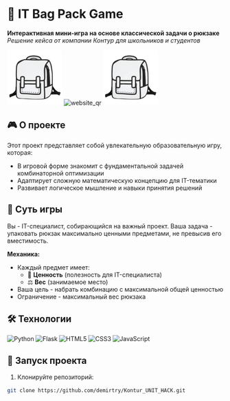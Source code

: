 # 🎒 IT Bag Pack Game

**Интерактивная мини-игра на основе классической задачи о рюкзаке**  
*Решение кейса от компании Контур для школьников и студентов*

![Game Screenshot](src/static/favicon/bagpack.png) ![website_qr](https://github.com/user-attachments/assets/f7a5dfb2-3a10-427d-937f-8400bb37c58d) ![Game Screenshot](src/static/favicon/bagpack.png)

## 🎮 О проекте

Этот проект представляет собой увлекательную образовательную игру, которая:
- В игровой форме знакомит с фундаментальной задачей комбинаторной оптимизации
- Адаптирует сложную математическую концепцию для IT-тематики
- Развивает логическое мышление и навыки принятия решений

## 🧩 Суть игры

Вы - IT-специалист, собирающийся на важный проект. Ваша задача - упаковать рюкзак максимально ценными предметами, не превысив его вместимость.

**Механика:**
- Каждый предмет имеет:
    - 💎 **Ценность** (полезность для IT-специалиста)
    - ⚖️ **Вес** (занимаемое место)
- Ваша цель - набрать комбинацию с максимальной общей ценностью
- Ограничение - максимальный вес рюкзака

## 🛠 Технологии

![Python](https://img.shields.io/badge/Python-3.11-blue?logo=python)
![Flask](https://img.shields.io/badge/Flask-3.1.1-lightgrey?logo=flask)
![HTML5](https://img.shields.io/badge/HTML5-E34F26?logo=html5&logoColor=white)
![CSS3](https://img.shields.io/badge/CSS3-1572B6?logo=css3&logoColor=white)
![JavaScript](https://img.shields.io/badge/JavaScript-ES6+-yellow?logo=javascript)

## 🚀 Запуск проекта

1. Клонируйте репозиторий:
```bash
git clone https://github.com/demirtry/Kontur_UNIT_HACK.git
